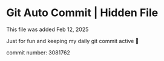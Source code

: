 # Git Auto Commit | Hidden File

This file was added Feb 12, 2025

Just for fun and keeping my daily git commit active 🤪

commit number: 3081762
